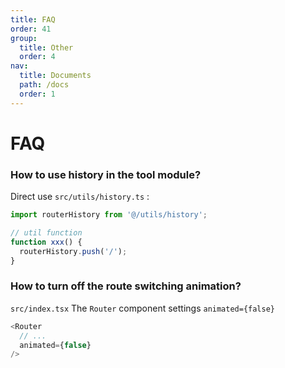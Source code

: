 ```yaml
---
title: FAQ
order: 41
group:
  title: Other
  order: 4
nav:
  title: Documents
  path: /docs
  order: 1
---
```


# FAQ

### How to use history in the tool module?

Direct use `src/utils/history.ts` :

```typescript
import routerHistory from '@/utils/history';

// util function
function xxx() {
  routerHistory.push('/');
}
```

### How to turn off the route switching animation?

`src/index.tsx` The `Router` component settings `animated={false}`

```typescript
<Router
  // ...
  animated={false}
/>
```
